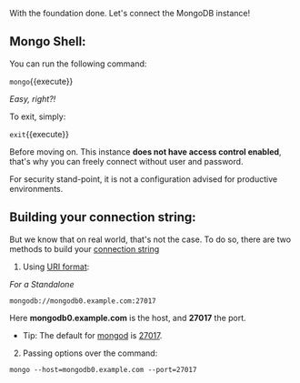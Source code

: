
With the foundation done. Let's connect the MongoDB instance!

## Mongo Shell:

You can run the following command:

`mongo`{{execute}}

*Easy, right?!*

To exit, simply:

`exit`{{execute}}

Before moving on. This instance **does not have access control enabled**, that's why you can freely connect without user and password.

For security stand-point, it is not a configuration advised for productive environments.


## Building your connection string:

But we know that on real world, that's not the case.
To do so, there are two methods to build your [connection string](https://docs.mongodb.com/upcoming/reference/connection-string/#connection-string-uri-format)

1. Using [URI format](https://docs.mongodb.com/upcoming/reference/connection-string/#connection-string-uri-format):

*For a Standalone*

`mongodb://mongodb0.example.com:27017`

Here **mongodb0.example.com** is the host, and **27017** the port.

- Tip:
The default for [mongod](https://docs.mongodb.com/manual/reference/program/mongod/#mongodb-binary-bin.mongod) is [27017](https://docs.mongodb.com/manual/reference/default-mongodb-port/#default-mongodb-port).

2. Passing options over the command:

`mongo --host=mongodb0.example.com --port=27017`

